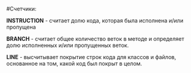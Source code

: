 #Счетчики:

**INSTRUCTION** - считает долю кода, которая была исполнена и/или пропущена

**BRANCH** - считает общее количество веток в методе и определяет долю исполненных и/или пропущенных веток.

**LINE** - высчитывает покрытие строк кода для классов и файлов, основанное на том, какой код был покрыт в целом.


